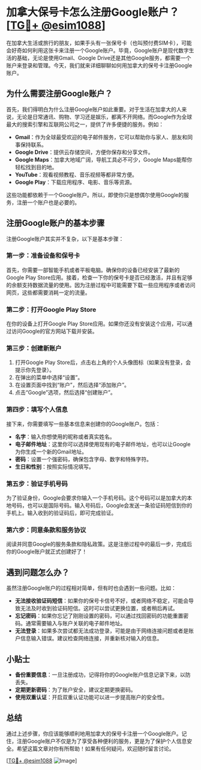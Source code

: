# 加拿大保号卡怎么注册Google账户？[[TG💪+ @esim1088](https://t.me/s/esim1088)]

在加拿大生活或旅行的朋友，如果手头有一张保号卡（也叫预付费SIM卡），可能会好奇如何利用这张卡来注册一个Google账户。毕竟，Google账户是现代数字生活的基础，无论是使用Gmail、Google Drive还是其他Google服务，都需要一个账户来登录和管理。今天，我们就来详细聊聊如何用加拿大的保号卡注册Google账户。

## 为什么需要注册Google账户？

首先，我们得明白为什么注册Google账户如此重要。对于生活在加拿大的人来说，无论是日常通讯、购物、学习还是娱乐，都离不开网络。而Google作为全球最大的搜索引擎和互联网公司之一，提供了许多便捷的服务。例如：

- **Gmail**：作为全球最受欢迎的电子邮件服务，它可以帮助你与家人、朋友和同事保持联系。
- **Google Drive**：提供云存储空间，方便你保存和分享文件。
- **Google Maps**：加拿大地域广阔，导航工具必不可少，Google Maps能帮你轻松找到目的地。
- **YouTube**：观看视频教程、音乐视频等都非常方便。
- **Google Play**：下载应用程序、电影、音乐等资源。

这些功能都依赖于一个Google账户。所以，即使你只是想偶尔使用Google的服务，注册一个账户也是必要的。

## 注册Google账户的基本步骤

注册Google账户其实并不复杂，以下是基本步骤：

### 第一步：准备设备和保号卡

首先，你需要一部智能手机或者平板电脑。确保你的设备已经安装了最新的Google Play Store应用。接着，检查一下你的保号卡是否已经激活，并且有足够的余额支持数据流量的使用。因为注册过程中可能需要下载一些应用程序或者访问网页，这些都需要消耗一定的流量。

### 第二步：打开Google Play Store

在你的设备上打开Google Play Store应用。如果你还没有安装这个应用，可以通过访问Google的官方网站下载并安装。

### 第三步：创建新账户

1. 打开Google Play Store后，点击右上角的个人头像图标（如果没有登录，会提示你先登录）。
2. 在弹出的菜单中选择“设置”。
3. 在设置页面中找到“账户”，然后选择“添加账户”。
4. 点击“Google”选项，然后选择“创建账户”。

### 第四步：填写个人信息

接下来，你需要填写一些基本信息来创建你的Google账户。包括：

- **名字**：输入你想使用的昵称或者真实姓名。
- **电子邮件地址**：这里你可以选择使用现有的电子邮件地址，也可以让Google为你生成一个新的Gmail地址。
- **密码**：设置一个强密码，确保包含字母、数字和特殊字符。
- **生日和性别**：按照实际情况填写。

### 第五步：验证手机号码

为了验证身份，Google会要求你输入一个手机号码。这个号码可以是加拿大的本地号码，也可以是国际号码。输入号码后，Google会发送一条验证码短信到你的手机上。输入收到的验证码后，即可完成验证。

### 第六步：同意条款和服务协议

阅读并同意Google的服务条款和隐私政策。这是注册过程中的最后一步，完成后你的Google账户就正式创建好了！

## 遇到问题怎么办？

虽然注册Google账户的过程相对简单，但有时也会遇到一些问题。比如：

- **无法接收验证码短信**：如果你的保号卡信号不好，或者网络不稳定，可能会导致无法及时收到验证码短信。这时可以尝试更换位置，或者稍后再试。
- **忘记密码**：如果你忘记了刚刚设置的密码，可以通过找回密码的功能重置密码。通常需要输入与账户关联的电子邮件地址。
- **无法登录**：如果多次尝试都无法成功登录，可能是由于网络连接问题或者是账户信息输入错误。建议检查网络连接，并重新核对输入的信息。

## 小贴士

- **备份重要信息**：一旦注册成功，记得将你的Google账户信息记录下来，以防丢失。
- **定期更新密码**：为了账户安全，建议定期更换密码。
- **使用双重认证**：开启双重认证功能可以进一步提高账户的安全性。

## 总结

通过上述步骤，你应该能够顺利地用加拿大的保号卡注册一个Google账户。记住，注册Google账户不仅是为了享受各种便利的服务，更是为了保护个人信息安全。希望这篇文章对你有所帮助！如果有任何疑问，欢迎随时留言讨论。

[[TG💪+ @esim1088](https://t.me/s/esim1088) ![Image](https://i.postimg.cc/4NQfJmqS/Snipaste-2025-05-13-00-14-12.png)]